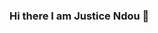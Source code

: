 ### Hi there I am Justice Ndou 👋

<!--
**freelancing-solutions/freelancing-solutions** is a ✨ _special_ ✨ repository because its `README.md` (this file) appears on your GitHub profile.



- 🔭 I’m currently working on ... [Pocket Money Wallet](https://pocket-money.site)
- 🌱 I’m currently learning ... [How to create Block Chains with Python] 
- 👯 I’m looking to collaborate on ...[On Any Project, Based on React.js]
- 🤔 I’m looking for help with ...[Pocket Money Wallet](https://pocket-money.site)
- 💬 Ask me about ... [Python, Google App Engine, Javascript, and React.js]
- 📫 How to reach me: ... [Contact Me]()
- 😄 Pronouns: ...
- ⚡ Fun fact: ...
-->
